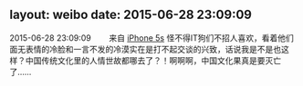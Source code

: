 layout: weibo
date: 2015-06-28 23:09:09
---
2015-06-28 23:09:09  &nbsp;&nbsp;&nbsp;&nbsp;&nbsp;&nbsp; 来自 <a href="sinaweibo://customweibosource" rel="nofollow">iPhone 5s</a>
怪不得IT狗们不招人喜欢，看着他们面无表情的冷脸和一言不发的冷漠实在是打不起交谈的兴致，话说我是不是也这样？中国传统文化里的人情世故都哪去了？！啊啊啊，中国文化果真是要灭亡了…… ​​​
